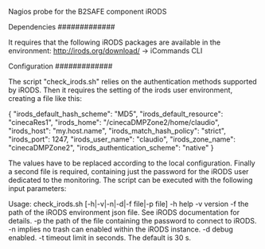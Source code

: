 Nagios probe for the B2SAFE component iRODS

Dependencies
#############

It requires that the following iRODS packages are available in the environment:
http://irods.org/download/ -> iCommands CLI

Configuration
#############

The script "check_irods.sh" relies on the authentication methods supported by iRODS.
Then it requires the setting of the irods user environment, creating a file like this:

{
    "irods_default_hash_scheme": "MD5", 
    "irods_default_resource": "cinecaRes1",
    "irods_home": "/cinecaDMPZone2/home/claudio", 
    "irods_host": "my.host.name", 
    "irods_match_hash_policy": "strict", 
    "irods_port": 1247, 
    "irods_user_name": "claudio", 
    "irods_zone_name": "cinecaDMPZone2",
    "irods_authentication_scheme": "native"
}

The values have to be replaced according to the local configuration.
Finally a second file is required, containing just the password for the iRODS user dedicated to the monitoring.
The script can be executed with the following input parameters:

Usage: check_irods.sh [-h|-v|-n|-d|-f file|-p file]
       -h help
       -v version
       -f the path of the iRODS environment json file. See iRODS documentation for details.
       -p the path of the file containing the password to connect to iRODS.
       -n implies no trash can enabled within the iRODS instance.
       -d debug enabled.
       -t timeout limit in seconds. The default is 30 s.

